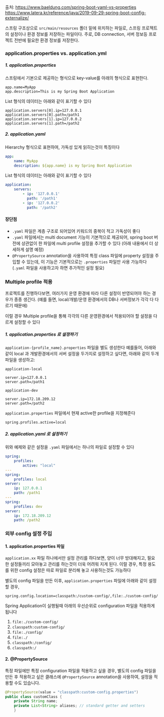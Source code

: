 출처: https://www.baeldung.com/spring-boot-yaml-vs-properties
https://www.latera.kr/reference/java/2019-09-29-spring-boot-config-externalize/

스프링 구조상으로 `src/main/resources` 폴더 밑에 위치하는 파일로, 스프링 프로젝트의 설정이나 환경 정보를 저장하는 파일이다.
주로, DB connection, 서버 정보등 프로젝트 전반에 필요한 환경 정보를 저장한다.

### application.properties vs. application.yml

##### 1. application.properties
스프링에서 기본으로 제공하는 형식으로 key-value를 아래의 형식으로 표현한다.
```properties
app.name=MyApp
app.description=This is my Spring Boot Application
```

List 형식의 데이터는 아래와 같이 표기할 수 있다
```properties
application.servers[0].ip=127.0.0.1
application.servers[0].path=/path1
application.servers[1].ip=127.0.0.2
application.servers[1].path=/path2
```

##### 2. application.yaml
Hierarchy 형식으로 표현하여, 가독성 있게 읽히는것이 특징이다
```yaml
app:
	name: MyApp
	description: ${app.name} is my Spring Boot Application
```

List 형식의 데이터는 아래와 같이 표기할 수 있다
```yaml
application:
	servers:
		- ip: '127.0.0.1'
		  path: '/path1'
		- ip: '127.0.0.2'
		  path: '/path2'
```


#### 장단점
- `.yaml` 파일은 계층 구조로 되어있어 키워드의 중복이 적고 가독성이 좋다
- `.yaml` 파일에서는 multi document 기능이 기본적으로 제공되어, spring boot 버전에 상관없이 한 파일에 multi profile 설정을 추가할 수 있다 (아래 내용에서 더 상세하게 설명 예정) 
- `@PropertySource` annotation을 사용하여 특정 class 파일에 property 설정을 주입할 수 있는데, 이 기능은 기본적으로는 `.properties` 파일만 사용 가능하다 (`.yaml` 파일을 사용하고자 하면 추가적인 설정 필요)

### Multiple profile 적용
프로젝트를 진행하다보면, 여러가지 운영 환경에 따라 다른 설정이 반영되어야 하는 경우가 종종 생긴다. (예를 들면, local/개발/운영 환경에서의 DB나 서버정보가 각각 다 다르기 때문에)

이럴 경우 Multiple profile을 통해 각각의 다른 운영환경에서 적용되어야 할 설정을 다르게 설정할 수 있다

##### 1. application.properties 로 설정하기
`application-{profile_name}.properties` 파일을 별도 생성한다
예를들어, 아래와 같이 local 과 개발환경에서의 서버 설정을 두가지로 설정하고 싶다면, 아래와 같이 두개 파일을 생성하고:

`application-local`
```properties
server.ip=127.0.0.1
server.path=/path1
```

`application-dev`
```properties
server.ip=172.18.209.12
server.path=/path2
```

`application.properties` 파일에서 현재 active한 profile을 지정해준다
```properties
spring.profiles.active=local
```

##### 2. application.yaml 로 설정하기
위와 예제와 같은 설정을 `.yaml` 파일에서는 하나의 파일로 설정할 수 있다
```yaml
spring:
	profiles:
		active: "local"
---
spring:
	profiles: local
server:
	ip: 127.0.0.1
	path: /path1
---
spring:
	profiles: dev
server:
	ip: 172.18.209.12
	path: /path2
```

### 외부 config 설정 주입
####  1. application.properties 파일
`application.xx` 파일 하나에서만 설정 관리를 하다보면, 양이 너무 방대해지고, 필요한 설정들끼리 모아놓고 관리를 하는것이 더욱 어려워 지게 된다.
이럴 경우, 특정 용도를 위한 config 설정은 따로 파일로 분리해 놓고 사용하는것도 가능하다

별도의 config 파일을 만든 이후, `application.properties` 파일에 아래와 같이 설정할 경우,
```
spring.config.location=classpath:/custom-config/,file:./custom-config/
```

Spring Application이 실행될때 아래의 우선순위로 configuration 파일을 적용하게 됩니다
1.  `file:./custom-config/`
2.  `classpath:custom-config/`
3.  `file:./config/`
4.  `file:./`
5.  `classpath:/config/`
6.  `classpath:/`

####  2. @PropertySource
특정 파일에만 특정 configuration 파일을 적용하고 싶을 경우, 별도의 config 파일을 만든 후 적용하고 싶은 클래스에 `@PropertySource` annotation을 사용하여, 설정을 적용할 수도 있습니다.
```java
@PropertySource(value = "classpath:custom-config.properties")
public class customClass {
	private String name;
	private List<String> aliases; // standard getter and setters
	}
```


